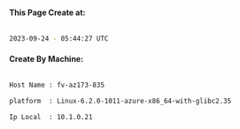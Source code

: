 
   
#### This Page Create at:

```bash

2023-09-24 - 05:44:27 UTC

```

#### Create By Machine:

```bash

Host Name : fv-az173-835

platform  : Linux-6.2.0-1011-azure-x86_64-with-glibc2.35

Ip Local  : 10.1.0.21

```

